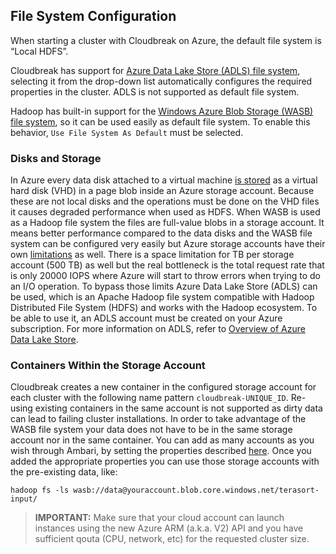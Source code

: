 ## File System Configuration

When starting a cluster with Cloudbreak on Azure, the default file system is “Local HDFS”.

Cloudbreak has support for [Azure Data Lake Store (ADLS) file system](https://hadoop.apache.org/docs/r3.0.0-alpha2/hadoop-azure-datalake/index.html), selecting it from the drop-down list automatically configures the required properties in the cluster. ADLS is not supported as default file system.   

Hadoop has built-in support for the [Windows Azure Blob Storage (WASB) file system](https://hadoop.apache.org/docs/current/hadoop-azure/index.html), so it can be
used easily as default file system. To enable this behavior, `Use File System As Default` must be selected.

### Disks and Storage

In Azure every data disk attached to a virtual machine [is stored](https://azure.microsoft.com/en-us/documentation/articles/virtual-machines-disks-vhds/) as a virtual hard disk (VHD) in a page blob inside an Azure storage account. Because these are not local disks and the operations must be done on the VHD files it causes degraded performance when used as HDFS.
When WASB is used as a Hadoop file system the files are full-value blobs in a storage account. It means better performance compared to the data disks and the WASB file system can be configured very easily but Azure storage accounts have their own [limitations](https://azure.microsoft.com/en-us/documentation/articles/azure-subscription-service-limits/#storage-limits) as well. There is a space limitation for TB per storage account (500 TB) as well but the real bottleneck is the total request rate that is only 20000 IOPS where Azure will start to throw errors when trying to do an I/O operation.
To bypass those limits Azure Data Lake Store (ADLS) can be used, which is an Apache Hadoop file system compatible with Hadoop Distributed File System (HDFS) and works with the Hadoop ecosystem. To be able to use it, an ADLS account must be created on your Azure subscription. For more information on ADLS, refer to [Overview of Azure Data Lake Store](https://azure.microsoft.com/en-us/documentation/articles/data-lake-store-overview/).

### Containers Within the Storage Account

Cloudbreak creates a new container in the configured storage account for each cluster with the following name
pattern `cloudbreak-UNIQUE_ID`. Re-using existing containers in the same account is not supported as dirty data can
lead to failing cluster installations. In order to take advantage of the WASB file system your data does not have to
be in the same storage account nor in the same container. You can add as many accounts as you wish through Ambari, by
 setting the properties described [here](https://hadoop.apache.org/docs/stable/hadoop-azure/index.html). Once you
 added the appropriate properties you can use those storage accounts with the pre-existing data, like:
```
hadoop fs -ls wasb://data@youraccount.blob.core.windows.net/terasort-input/
```

> **IMPORTANT:** Make sure that your cloud account can launch instances using the new Azure ARM (a.k.a. V2) API and
you have sufficient qouta (CPU, network, etc) for the requested cluster size.
